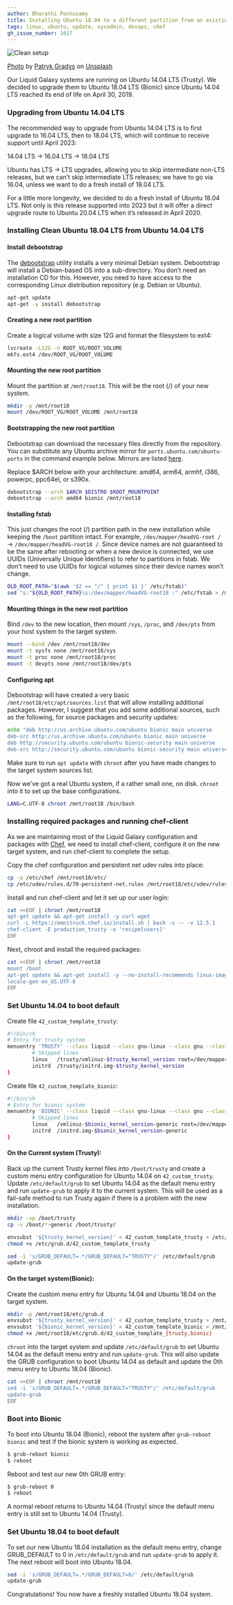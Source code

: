 ```yaml
---
author: Bharathi Ponnusamy
title: Installing Ubuntu 18.04 to a different partition from an existing Ubuntu installation
tags: linux, ubuntu, update, sysadmin, devops, chef
gh_issue_number: 1617
---
```


![Clean setup](/blog/2020/04/06/install-ubuntu-to-different-partition/banner.jpg)

[Photo](https://unsplash.com/photos/4pPzKfd6BEg) by [Patryk Grądys](https://unsplash.com/@patrykgradyscom) on [Unsplash](https://unsplash.com)

Our Liquid Galaxy systems are running on Ubuntu 14.04 LTS (Trusty). We decided to upgrade them to Ubuntu 18.04 LTS (Bionic) since Ubuntu 14.04 LTS reached its end of life on April 30, 2019.

### Upgrading from Ubuntu 14.04 LTS

The recommended way to upgrade from Ubuntu 14.04 LTS is to first upgrade to 16.04 LTS, then to 18.04 LTS, which will continue to receive support until April 2023:

14.04 LTS → 16.04 LTS → 18.04 LTS

Ubuntu has LTS → LTS upgrades, allowing you to skip intermediate non-LTS releases, but we can’t skip intermediate LTS releases; we have to go via 16.04, unless we want to do a fresh install of 18.04 LTS.

For a little more longevity, we decided to do a fresh install of Ubuntu 18.04 LTS. Not only is this release supported into 2023 but it will offer a direct upgrade route to Ubuntu 20.04 LTS when it’s released in April 2020.

### Installing Clean Ubuntu 18.04 LTS from Ubuntu 14.04 LTS

#### Install debootstrap

The [debootstrap](https://linux.die.net/man/8/debootstrap) utility installs a very minimal Debian system. Debootstrap will install a Debian-based OS into a sub-directory. You don’t need an installation CD for this. However, you need to have access to the corresponding Linux distribution repository (e.g. Debian or Ubuntu).

```bash
apt-get update
apt-get -y install debootstrap
```

#### Creating a new root partition

Create a logical volume with size 12G and format the filesystem to ext4:

```bash
lvcreate -L12G -n ROOT_VG/ROOT_VOLUME
mkfs.ext4 /dev/ROOT_VG/ROOT_VOLUME
```

#### Mounting the new root partition

Mount the partition at `/mnt/root18`. This will be the root (/) of your new system.

```bash
mkdir -p /mnt/root18
mount /dev/ROOT_VG/ROOT_VOLUME /mnt/root18
```

#### Bootstrapping the new root partition

Debootstrap can download the necessary files directly from the repository. You can substitute any Ubuntu archive mirror for `ports.ubuntu.com/ubuntu-ports` in the command example below. Mirrors are listed [here](https://wiki.ubuntu.com/Mirrors).

Replace $ARCH below with your architecture: amd64, arm64, armhf, i386, powerpc, ppc64el, or s390x.

```bash
debootstrap --arch $ARCH $DISTRO $ROOT_MOUNTPOINT
debootstrap --arch amd64 bionic /mnt/root18
```

#### Installing fstab

This just changes the root (/) partition path in the new installation while keeping the `/boot` partition intact. For example, `/dev/mapper/headVG-root /` → `/dev/mapper/headVG-root18 /`. Since device names are not guaranteed to be the same after rebooting or when a new device is connected, we use UUIDs (Universally Unique Identifiers) to refer to partitions in fstab. We don’t need to use UUIDs for logical volumes since their device names won’t change.

```bash
OLD_ROOT_PATH="$(awk '$2 == "/" { print $1 }' /etc/fstab)"
sed "s:^${OLD_ROOT_PATH}\s:/dev/mapper/headVG-root18 :" /etc/fstab > /mnt/root18/etc/fstab
```

#### Mounting things in the new root partition

Bind `/dev` to the new location, then mount `/sys`, `/proc`, and `/dev/pts` from your host system to the target system.

```bash
mount --bind /dev /mnt/root18/dev
mount -t sysfs none /mnt/root18/sys
mount -t proc none /mnt/root18/proc
mount -t devpts none /mnt/root18/dev/pts
```

#### Configuring apt

Debootstrap will have created a very basic `/mnt/root18/etc/apt/sources.list` that will allow installing additional packages. However, I suggest that you add some additional sources, such as the following, for source packages and security updates:

```bash
echo "deb http://us.archive.ubuntu.com/ubuntu bionic main universe
deb-src http://us.archive.ubuntu.com/ubuntu bionic main universe
deb http://security.ubuntu.com/ubuntu bionic-security main universe
deb-src http://security.ubuntu.com/ubuntu bionic-security main universe" > /mnt/root18/etc/apt/sources.list
```

Make sure to run `apt update` with `chroot` after you have made changes to the target system sources list.

Now we’ve got a real Ubuntu system, if a rather small one, on disk. `chroot` into it to set up the base configurations.

```bash
LANG=C.UTF-8 chroot /mnt/root18 /bin/bash
```

### Installing required packages and running chef-client

As we are maintaining most of the Liquid Galaxy configuration and packages with [Chef](https://www.chef.io/), we need to install chef-client, configure it on the new target system, and run chef-client to complete the setup.

Copy the chef configuration and persistent net udev rules into place:

```bash
cp -a /etc/chef /mnt/root18/etc/
cp /etc/udev/rules.d/70-persistent-net.rules /mnt/root18/etc/udev/rules.d/
```

Install and run chef-client and let it set up our user login:

```bash
cat <<EOF | chroot /mnt/root18
apt-get update && apt-get install -y curl wget
curl -L https://omnitruck.chef.io/install.sh | bash -s -- -v 12.5.1
chef-client -E production_trusty -o 'recipe[users]'
EOF
```

Next, chroot and install the required packages:

```bash
cat <<EOF | chroot /mnt/root18
mount /boot
apt-get update && apt-get install -y --no-install-recommends linux-image-generic lvm2 openssh-server ifupdown net-tools
locale-gen en_US.UTF-8
EOF
```

### Set Ubuntu 14.04 to boot default

Create file `42_custom_template_trusty`:

```bash
#!/bin/sh
# Entry for trusty system
menuentry 'TRUSTY' --class liquid --class gnu-linux --class gnu --class os {
        # Skipped lines
        linux   /trusty/vmlinuz-$trusty_kernel_version root=/dev/mapper/headVG-root ro nomodeset biosdevname=0 modprobe.blacklist=gma500_gfx quiet
        initrd  /trusty/initrd.img-$trusty_kernel_version
}
```

Create file `42_custom_template_bionic`:

```bash
#!/bin/sh
# Entry for bionic system
menuentry 'BIONIC' --class liquid --class gnu-linux --class gnu --class os {
        # Skipped lines
        linux   /vmlinuz-$bionic_kernel_version-generic root=/dev/mapper/headVG-root18 ro nomodeset net.ifnames=0 biosdevname=0 modprobe.blacklist=gma500_gfx quiet
        initrd  /initrd.img-$bionic_kernel_version-generic
}
```

#### On the Current system (Trusty):

Back up the current Trusty kernel files into `/boot/trusty` and create a custom menu entry configuration for Ubuntu 14.04 on `42_custom_trusty`. Update `/etc/default/grub` to set Ubuntu 14.04 as the default menu entry and run `update-grub` to apply it to the current system. This will be used as a fail-safe method to run Trusty again if there is a problem with the new installation.

```bash
mkdir -vp /boot/trusty
cp -v /boot/*-generic /boot/trusty/

envsubst '${trusty_kernel_version}' < 42_custom_template_trusty > /etc/grub.d/42_custom_template_trusty
chmod +x /etc/grub.d/42_custom_template_trusty

sed -i 's/GRUB_DEFAULT=.*/GRUB_DEFAULT="TRUSTY"/' /etc/default/grub
update-grub
```

#### On the target system(Bionic):
Create the custom menu entry for Ubuntu 14.04 and Ubuntu 18.04 on the target system.

```bash
mkdir -p /mnt/root18/etc/grub.d
envsubst '${trusty_kernel_version}' < 42_custom_template_trusty > /mnt/root18/etc/grub.d/42_custom_template_trusty
envsubst '${bionic_kernel_version}' < 42_custom_template_bionic > /mnt/root18/etc/grub.d/42_custom_template_bionic
chmod +x /mnt/root18/etc/grub.d/42_custom_template_{trusty,bionic}
```

`chroot` into the target system and update `/etc/default/grub` to set Ubuntu 14.04 as the default menu entry and run `update-grub`. This will also update the GRUB configuration to boot Ubuntu 14.04 as default and update the 0th menu entry to Ubuntu 18.04 (Bionic).

```bash
cat <<EOF | chroot /mnt/root18
sed -i 's/GRUB_DEFAULT=.*/GRUB_DEFAULT="TRUSTY"/' /etc/default/grub
update-grub
EOF
```

### Boot into Bionic

To boot into Ubuntu 18.04 (Bionic), reboot the system after `grub-reboot bionic` and test if the bionic system is working as expected.

```bash
$ grub-reboot bionic
$ reboot
```

Reboot and test our new 0th GRUB entry:

```bash
$ grub-reboot 0
$ reboot
```

A normal reboot returns to Ubuntu 14.04 (Trusty) since the default menu entry is still set to Ubuntu 14.04 (Trusty).

### Set Ubuntu 18.04 to boot default

To set our new Ubuntu 18.04 installation as the default menu entry, change GRUB_DEFAULT to 0 in `/etc/default/grub` and run `update-grub` to apply it. The next reboot will boot into Ubuntu 18.04.

```bash
sed -i 's/GRUB_DEFAULT=.*/GRUB_DEFAULT=0/' /etc/default/grub
update-grub
```

Congratulations! You now have a freshly installed Ubuntu 18.04 system.

